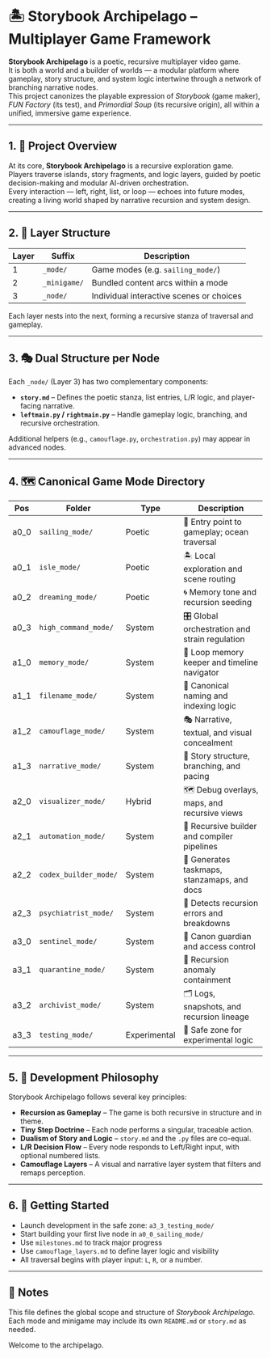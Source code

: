 <!-- Save to: storybook_archipelago/README.md -->

# 🏝️ Storybook Archipelago – Multiplayer Game Framework

**Storybook Archipelago** is a poetic, recursive multiplayer video game.  
It is both a world and a builder of worlds — a modular platform where gameplay, story structure, and system logic intertwine through a network of branching narrative nodes.  
This project canonizes the playable expression of *Storybook* (game maker), *FUN Factory* (its test), and *Primordial Soup* (its recursive origin), all within a unified, immersive game experience.

---

## 1. 🌊 Project Overview

At its core, **Storybook Archipelago** is a recursive exploration game.  
Players traverse islands, story fragments, and logic layers, guided by poetic decision-making and modular AI-driven orchestration.  
Every interaction — left, right, list, or loop — echoes into future modes, creating a living world shaped by narrative recursion and system design.

---

## 2. 🧱 Layer Structure

| Layer | Suffix       | Description                              |
|-------|--------------|------------------------------------------|
| 1     | `_mode/`     | Game modes (e.g. `sailing_mode/`)        |
| 2     | `_minigame/` | Bundled content arcs within a mode       |
| 3     | `_node/`     | Individual interactive scenes or choices |

Each layer nests into the next, forming a recursive stanza of traversal and gameplay.

---

## 3. 🎭 Dual Structure per Node

Each `_node/` (Layer 3) has two complementary components:

- **`story.md`** – Defines the poetic stanza, list entries, L/R logic, and player-facing narrative.
- **`leftmain.py` / `rightmain.py`** – Handle gameplay logic, branching, and recursive orchestration.

Additional helpers (e.g., `camouflage.py`, `orchestration.py`) may appear in advanced nodes.

---

## 4. 🗺️ Canonical Game Mode Directory

| Pos   | Folder                 | Type         | Description                                     |
|-------|------------------------|--------------|-------------------------------------------------|
| a0_0  | `sailing_mode/`        | Poetic       | 🚢 Entry point to gameplay; ocean traversal     |
| a0_1  | `isle_mode/`           | Poetic       | 🏝️ Local exploration and scene routing          |
| a0_2  | `dreaming_mode/`       | Poetic       | 🌀 Memory tone and recursion seeding            |
| a0_3  | `high_command_mode/`   | System       | 🎛️ Global orchestration and strain regulation   |
| a1_0  | `memory_mode/`         | System       | 🧠 Loop memory keeper and timeline navigator    |
| a1_1  | `filename_mode/`       | System       | 🔖 Canonical naming and indexing logic          |
| a1_2  | `camouflage_mode/`     | System       | 🎭 Narrative, textual, and visual concealment   |
| a1_3  | `narrative_mode/`      | System       | 📖 Story structure, branching, and pacing       |
| a2_0  | `visualizer_mode/`     | Hybrid       | 🗺️ Debug overlays, maps, and recursive views    |
| a2_1  | `automation_mode/`     | System       | 🧰 Recursive builder and compiler pipelines     |
| a2_2  | `codex_builder_mode/`  | System       | 📘 Generates taskmaps, stanzamaps, and docs     |
| a2_3  | `psychiatrist_mode/`   | System       | 🧪 Detects recursion errors and breakdowns      |
| a3_0  | `sentinel_mode/`       | System       | 🧱 Canon guardian and access control            |
| a3_1  | `quarantine_mode/`     | System       | 🚨 Recursion anomaly containment                |
| a3_2  | `archivist_mode/`      | System       | 🗂️ Logs, snapshots, and recursion lineage       |
| a3_3  | `testing_mode/`        | Experimental | 🧪 Safe zone for experimental logic             |

---

## 5. 🧬 Development Philosophy

Storybook Archipelago follows several key principles:

- **Recursion as Gameplay** – The game is both recursive in structure and in theme.
- **Tiny Step Doctrine** – Each node performs a singular, traceable action.
- **Dualism of Story and Logic** – `story.md` and the `.py` files are co-equal.
- **L/R Decision Flow** – Every node responds to Left/Right input, with optional numbered lists.
- **Camouflage Layers** – A visual and narrative layer system that filters and remaps perception.

---

## 6. 🚀 Getting Started

- Launch development in the safe zone: `a3_3_testing_mode/`
- Start building your first live node in `a0_0_sailing_mode/`
- Use `milestones.md` to track major progress
- Use `camouflage_layers.md` to define layer logic and visibility
- All traversal begins with player input: `L`, `R`, or a number.

---

## 📝 Notes

This file defines the global scope and structure of *Storybook Archipelago*.  
Each mode and minigame may include its own `README.md` or `story.md` as needed.

Welcome to the archipelago.
